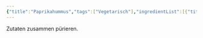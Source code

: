 ```yaml
---
{"title":"Paprikahummus","tags":["Vegetarisch"],"ingredientList":[{"title":"","ingredients":["1 Dose Kichererbsen","etwas Olivenöl","2 Knoblauchzehen","1 TL Salz","4 EL Sesampaste","1 EL Zitronensaft","2 EL Tomatenmark","1 TL Paprikapulver","1 EL Agavendicksaft","1 Dose eingelegte geröstete Paprika"]}]}
---
```

Zutaten zusammen pürieren.